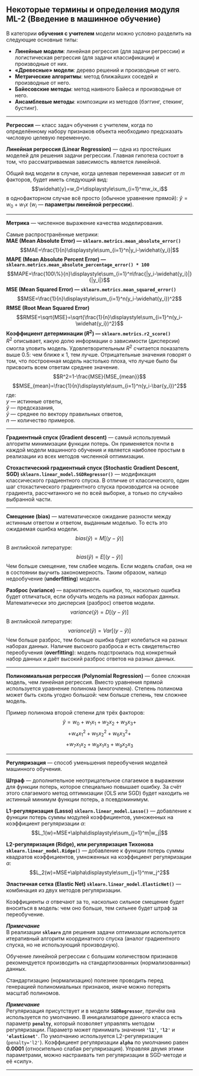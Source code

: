 ## Некоторые термины и определения модуля ML-2 (Введение в машинное обучение) ##

В категории **обучения с учителем** модели можно условно разделить на следующие
основные типы:

- **Линейные модели**: линейная регрессия (для задачи регрессии) и логистическая
регрессия (для задачи классификации) и производные от них.
- **&laquo;Древесные&raquo; модели**: дерево решений и производные от него.
- **Метрические алгоритмы**: метод ближайших соседей и производные от него.
- **Байесовские методы**: метод наивного Байеса и производные от него.
- **Ансамблевые методы**: композиции из методов (бэггинг, стекинг, бустинг).

----

**Регрессия**&nbsp;&mdash; класс задач обучения с учителем, когда по
определённому набору признаков объекта необходимо предсказать числовую целевую
переменную.

**Линейная регрессия (Linear Regression)**&nbsp;&mdash; одна из простейших
моделей для решения задачи регрессии. Главная гипотеза состоит в том, что
рассматриваемая зависимость является линейной.

Общий вид модели в случае, когда целевая переменная зависит от $m$ факторов,
будет иметь следующий вид:
$$\widehat{y}=w_0+\displaystyle\sum_{i=1}^mw_ix_i$$
в однофакторном случае всё просто (обычное уравнение прямой):
$\widehat{y}=w_0+w_1x$ ($w_i$&nbsp;&mdash; **параметры линейной регрессии**).

----

**Метрика**&nbsp;&mdash; численное выражение качества моделирования.

Самые распространённые метрики:    
**MAE (Mean Absolute Error)&nbsp;&mdash; `sklearn.metrics.mean_absolute_error()`**
$$MAE=\frac{1}{n}\displaystyle\sum_{i=1}^n|y_i-\widehat{y_i}|$$
**MAPE (Mean Absolute Percent Error)&nbsp;&mdash; `sklearn.metrics.mean_absolute_percentage_error() * 100`**
$$MAPE=\frac{100\%}{n}\displaystyle\sum_{i=1}^n\frac{|y_i-\widehat{y_i}|}{|y_i|}$$
**MSE (Mean Squared Error)&nbsp;&mdash; `sklearn.metrics.mean_squared_error()`**
$$MSE=\frac{1}{n}\displaystyle\sum_{i=1}^n(y_i-\widehat{y_i})^2$$
**RMSE (Root Mean Squared Error)**
$$RMSE=\sqrt{MSE}=\sqrt{\frac{1}{n}\displaystyle\sum_{i=1}^n(y_i-\widehat{y_i})^2}$$
**Коэффициент детерминации ($R^2$)&nbsp;&mdash; `sklearn.metrics.r2_score()`**    
$R^2$ описывает, какую долю информации о зависимости (дисперсии) смогла уловить
модель. Удовлетворительным $R^2$ считается показатель выше 0.5: чем ближе к 1,
тем лучше. Отрицательные значения говорят о том, что построенная модель
настолько плоха, что лучше было бы присвоить всем ответам среднее значение.
$$R^2=1-\frac{MSE}{MSE_{mean}}$$
$$MSE_{mean}=\frac{1}{n}\displaystyle\sum_{i=1}^n(y_i-\bar{y_i})^2$$
где:    
$y$&nbsp;&mdash; истинные ответы,    
$\widehat{y}$&nbsp;&mdash; предсказания,    
$\bar{y}$&nbsp;&mdash; среднее по вектору правильных ответов,    
$n$&nbsp;&mdash; количество примеров.

----

**Градиентный спуск (Gradient descent)**&nbsp;&mdash; самый используемый
алгоритм минимизации функции потерь. Он применяется почти в каждой модели
машинного обучения и является наиболее простым в реализации из всех методов
численной оптимизации.

**Стохастический градиентный спуск (Stochastic Gradient Descent, SGD) `sklearn.linear_model.SGDRegressor()`**&nbsp;&mdash;
модификация классического градиентного спуска. В отличие от классического, один
шаг стохастического градиентного спуска производится на основе градиента,
рассчитанного не по всей выборке, а только по случайно выбранной части.

----

**Смещение (bias)**&nbsp;&mdash; математическое ожидание разности между истинным
ответом и ответом, выданным моделью. То есть это ожидаемая ошибка модели.
$$bias(\widehat{y})=M[(y-\widehat{y})]$$
В английской литературе:
$$bias(\widehat{y})=E[(y-\widehat{y})]$$
Чем больше смещение, тем слабее модель. Если модель слабая, она не в состоянии
выучить закономерность. Таким образом, налицо недообучение (**underfitting**)
модели.

**Разброс (variance)**&nbsp;&mdash; вариативность ошибки, то, насколько ошибка
будет отличаться, если обучать модель на разных наборах данных. Математически
это дисперсия (разброс) ответов модели.
$$variance(\widehat{y})=D[(y-\widehat{y})]$$
В английской литературе:
$$variance(\widehat{y})=Var[(y-\widehat{y})]$$
Чем больше разброс, тем больше ошибка будет колебаться на разных наборах данных.
Наличие высокого разброса и есть свидетельство переобучения (**overfitting**):
модель подстроилась под конкретный набор данных и даёт высокий разброс ответов
на разных данных.

----

**Полиномиальная регрессия (Polynomial Regression)**&nbsp;&mdash; более сложная
модель, чем линейная регрессия. Вместо уравнения прямой используется уравнение
полинома (многочлена). Степень полинома может быть сколь угодно большой: чем
больше степень, тем сложнее модель.

Пример полинома второй степени для трёх факторов:
$$\widehat{y}=w_0+w_1x_1+w_2x_2+w_3x_3+$$
$$+w_4x_1^2+w_5x_2^2+w_6x_3^2+$$
$$+w_7x_1x_2+w_8x_1x_3+w_9x_2x_3$$

----

**Регуляризация**&nbsp;&mdash; способ уменьшения переобучения моделей машинного
обучения.

**Штраф**&nbsp;&mdash; дополнительное неотрицательное слагаемое в выражении для
функции потерь, которое специально повышает ошибку. За счёт этого слагаемого
метод оптимизации (OLS или SGD) будет находить не истинный минимум функции
потерь, а псевдоминимум.

**L1-регуляризация (Lasso) `sklearn.linear_model.Lasso()`**&nbsp;&mdash;
добавление к функции потерь суммы модулей коэффициентов, умноженных на
коэффициент регуляризации $\alpha$:
$$L_1(w)=MSE+\alpha\displaystyle\sum_{j=1}^m|w_j|$$

**L2-регуляризация (Ridge), или регуляризация Тихонова `sklearn.linear_model.Ridge()`**&nbsp;&mdash;
добавление к функции потерь суммы квадратов коэффициентов, умноженных на
коэффициент регуляризации $\alpha$:
$$L_2(w)=MSE+\alpha\displaystyle\sum_{j=1}^mw_j^2$$

**Эластичная сетка (Elastic Net) `sklearn.linear_model.ElasticNet()`**&nbsp;&mdash;
комбинация из двух методов регуляризации.

Коэффициенты $\alpha$ отвечают за то, насколько сильное смещение будет вноситься
в модель: чем оно больше, тем сильнее будет штраф за переобучение.

***Примечание***    
В реализации **`sklearn`** для решения задачи оптимизации используется
итеративный алгоритм координатного спуска (аналог градиентного спуска, но не
использующий производную).

Обучение линейной регрессии с большим количеством признаков рекомендуется
производить на стандартизованных (нормализованных) данных.

Стандартизацию (нормализацию) полезнее проводить перед генерацией полиномиальных
признаков, иначе можно потерять масштаб полиномов.

***Примечание***    
Регуляризация присутствует и в модели **`SGDRegressor`**, причём она
используется по умолчанию. В инициализаторе данного класса есть параметр
**`penalty`**, который позволяет управлять методом регуляризации. Параметр может
принимать значения **`'l1'`**, **`'l2'`** и **`'elasticnet'`**. По умолчанию
используется L2-регуляризация (`penalty='l2'`). Коэффициент регуляризации
**`alpha`** по умолчанию равен **0.0001** (относительно слабая регуляризация).
Управляя двумя этими параметрами, можно настраивать тип регуляризации в
SGD-методе и её &laquo;силу&raquo;.

----
